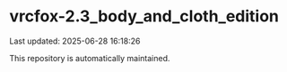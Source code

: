 # vrcfox-2.3_body_and_cloth_edition

Last updated: 2025-06-28 16:18:26

This repository is automatically maintained.
